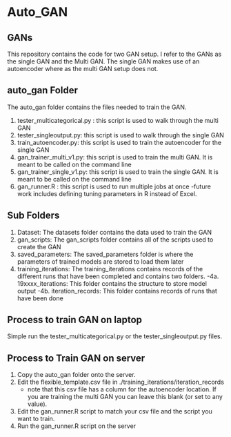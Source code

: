 # Auto_GAN

## GANs
This repository contains the code for two GAN setup. I refer to the GANs as the single GAN and the Multi GAN.
The single GAN makes use of an autoencoder where as the multi GAN setup does not. 



## auto_gan Folder
The auto_gan folder contains the files needed to train the GAN. 
1. tester_multicategorical.py : this script is used to walk through the multi GAN
2. tester_singleoutput.py: this script is used to walk through the single GAN
3. train_autoencoder.py: this script is used to train the autoencoder for the single GAN
4. gan_trainer_multi_v1.py: this script is used to train the multi GAN. It is meant to be called on the command line
5. gan_trainer_single_v1.py: this script is used to train the single GAN. It is meant to be called on the command line
6. gan_runner.R : this script is used to run multiple jobs at once
   -future work includes defining tuning parameters in R instead of Excel. 

## Sub Folders

1. Dataset: The datasets folder contains the data used to train the GAN
2. gan_scripts: The gan_scripts folder contains all of the scripts used to create the GAN
3. saved_parameters: The saved_parameters folder is where the parameters of trained models are stored to load them later
4. training_iterations: The training_iterations contains records of the different runs that have been completed and contains two folders.
   -4a. 19xxxx_iterations: This folder contains the structure to store model output
   -4b. iteration_records: This folder contains records of runs that have been done
   
## Process to train GAN on laptop
Simple run the tester_multicategorical.py or the tester_singleoutput.py files. 

## Process to Train GAN on server
1. Copy the auto_gan folder onto the server. 
2. Edit the flexible_template.csv file in ./training_iterations/iteration_records
   - note that this csv file has a column for the autoencoder location. If you are training the multi GAN you can leave this blank (or set to any value). 
3. Edit the gan_runner.R script to match your csv file and the script you want to train. 
4. Run the gan_runner.R script on the server

